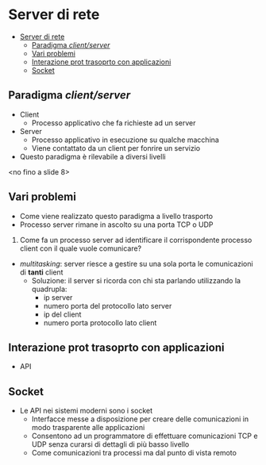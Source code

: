 # Server di rete

- [Server di rete](#server-di-rete)
  - [Paradigma _client/server_](#paradigma-clientserver)
  - [Vari problemi](#vari-problemi)
  - [Interazione prot trasoprto con applicazioni](#interazione-prot-trasoprto-con-applicazioni)
  - [Socket](#socket)

## Paradigma _client/server_

- Client
  - Processo applicativo che fa richieste ad un server
- Server 
  - Processo applicativo in esecuzione su qualche macchina
  - Viene contattato da un client per fonrire un servizio
- Questo paradigma è rilevabile a diversi livelli

<no fino a slide 8>

## Vari problemi

- Come viene realizzato questo paradigma a livello trasporto
- Processo server rimane in ascolto su una porta TCP o UDP
 
1. Come fa un processo server ad identificare il corrispondente processo client con il quale vuole comunicare?
  - _multitasking_: server riesce a gestire su una sola porta le comunicazioni di **tanti** client
    - Soluzione: il server si ricorda con chi sta parlando utilizzando la quadrupla:
      - ip server
      - numero porta del protocollo lato server
      - ip del client
      - numero porta protocollo lato client

## Interazione prot trasoprto con applicazioni

- API

## Socket

- Le API nei sistemi moderni sono i socket
  - Interfacce messe a disposizione per creare delle comunicazioni in modo trasparente alle applicazioni
  - Consentono ad un programmatore di effettuare comunicazioni TCP e UDP senza curarsi di dettagli di più basso livello
  - Come comunicazioni tra processi ma dal punto di vista remoto
   